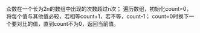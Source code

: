众数在一个长为2n的数组中出现的次数超过n次；
遍历数组，初始化count=0，将每个值与其他值必较，若相等count+1，若不等，count-1；
count=0时换下一个要对比的值，直到count不为0，返回当前值。
